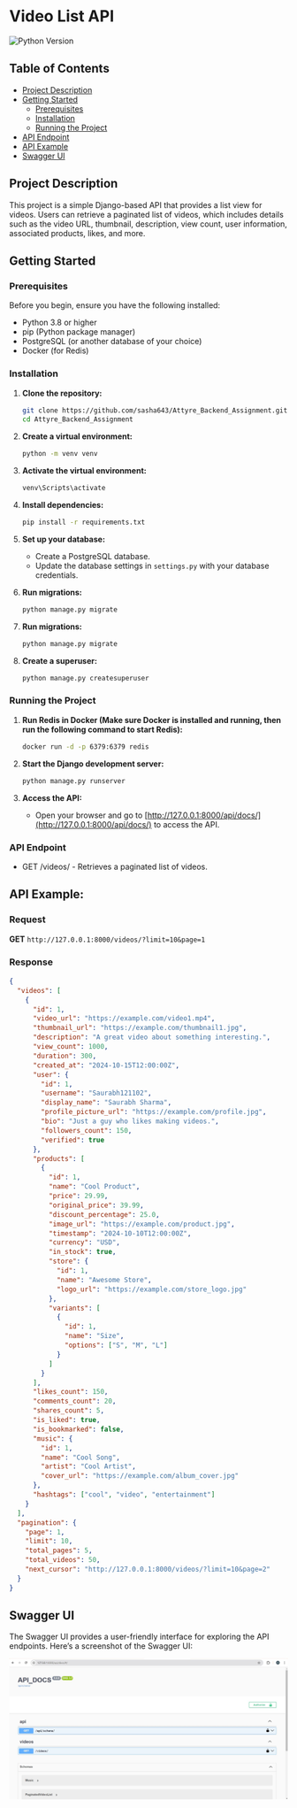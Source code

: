 # Video List API

![Python Version](https://img.shields.io/badge/python-3.8%2B-blue.svg)

## Table of Contents
- [Project Description](#project-description)
- [Getting Started](#getting-started)
  - [Prerequisites](#prerequisites)
  - [Installation](#installation)
  - [Running the Project](#running-the-project)
- [API Endpoint](#api-endpoint)
- [API Example](#api-example)
- [Swagger UI](#swagger-ui)

## Project Description

This project is a simple Django-based API that provides a list view for videos. Users can retrieve a paginated list of videos, which includes details such as the video URL, thumbnail, description, view count, user information, associated products, likes, and more.

## Getting Started

### Prerequisites

Before you begin, ensure you have the following installed:

- Python 3.8 or higher
- pip (Python package manager)
- PostgreSQL (or another database of your choice)
- Docker (for Redis)

### Installation

1. **Clone the repository:**

   ```bash
   git clone https://github.com/sasha643/Attyre_Backend_Assignment.git
   cd Attyre_Backend_Assignment
   ```

2. **Create a virtual environment:**

   ```bash
   python -m venv venv
   ```

3. **Activate the virtual environment:**

   ```bash
   venv\Scripts\activate
   ```

4. **Install dependencies:**

   ```bash
   pip install -r requirements.txt
   ```
   
5. **Set up your database:**

   - Create a PostgreSQL database.
   - Update the database settings in `settings.py` with your database credentials.

6. **Run migrations:**

   ```bash
   python manage.py migrate
   ```
   
7. **Run migrations:**

   ```bash
   python manage.py migrate
   ```

8. **Create a superuser:**

   ```bash
   python manage.py createsuperuser
   ```

### Running the Project

1. **Run Redis in Docker (Make sure Docker is installed and running, then run the following command to start Redis):**

   ```bash
   docker run -d -p 6379:6379 redis
   ```

2. **Start the Django development server:**

   ```bash
   python manage.py runserver
   ```

3. **Access the API:**

   - Open your browser and go to [http://127.0.0.1:8000/api/docs/](http://127.0.0.1:8000/api/docs/) to access the API.


### API Endpoint

- GET /videos/ - Retrieves a paginated list of videos.

## API Example:

### Request

**GET** `http://127.0.0.1:8000/videos/?limit=10&page=1`

### Response

```json
{
  "videos": [
    {
      "id": 1,
      "video_url": "https://example.com/video1.mp4",
      "thumbnail_url": "https://example.com/thumbnail1.jpg",
      "description": "A great video about something interesting.",
      "view_count": 1000,
      "duration": 300,
      "created_at": "2024-10-15T12:00:00Z",
      "user": {
        "id": 1,
        "username": "Saurabh121102",
        "display_name": "Saurabh Sharma",
        "profile_picture_url": "https://example.com/profile.jpg",
        "bio": "Just a guy who likes making videos.",
        "followers_count": 150,
        "verified": true
      },
      "products": [
        {
          "id": 1,
          "name": "Cool Product",
          "price": 29.99,
          "original_price": 39.99,
          "discount_percentage": 25.0,
          "image_url": "https://example.com/product.jpg",
          "timestamp": "2024-10-10T12:00:00Z",
          "currency": "USD",
          "in_stock": true,
          "store": {
            "id": 1,
            "name": "Awesome Store",
            "logo_url": "https://example.com/store_logo.jpg"
          },
          "variants": [
            {
              "id": 1,
              "name": "Size",
              "options": ["S", "M", "L"]
            }
          ]
        }
      ],
      "likes_count": 150,
      "comments_count": 20,
      "shares_count": 5,
      "is_liked": true,
      "is_bookmarked": false,
      "music": {
        "id": 1,
        "name": "Cool Song",
        "artist": "Cool Artist",
        "cover_url": "https://example.com/album_cover.jpg"
      },
      "hashtags": ["cool", "video", "entertainment"]
    }
  ],
  "pagination": {
    "page": 1,
    "limit": 10,
    "total_pages": 5,
    "total_videos": 50,
    "next_cursor": "http://127.0.0.1:8000/videos/?limit=10&page=2"
  }
}
```

## Swagger UI

The Swagger UI provides a user-friendly interface for exploring the API endpoints. Here’s a screenshot of the Swagger UI:

![Swagger UI](swagger.jpg)
